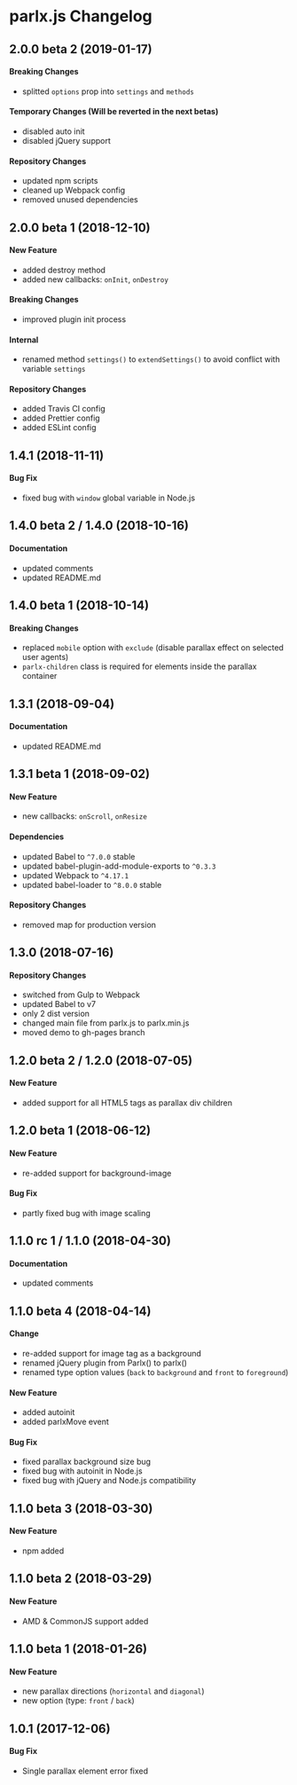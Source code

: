 # parlx.js Changelog

## 2.0.0 beta 2 (2019-01-17)
#### Breaking Changes
- splitted `options` prop into `settings` and `methods`

#### Temporary Changes (Will be reverted in the next betas)
- disabled auto init
- disabled jQuery support

#### Repository Changes
- updated npm scripts
- cleaned up Webpack config
- removed unused dependencies

## 2.0.0 beta 1 (2018-12-10)
#### New Feature
- added destroy method
- added new callbacks: `onInit`, `onDestroy`

#### Breaking Changes
- improved plugin init process

#### Internal
- renamed method `settings()` to `extendSettings()` to avoid conflict with variable `settings`

#### Repository Changes
- added Travis CI config
- added Prettier config
- added ESLint config

## 1.4.1 (2018-11-11)
#### Bug Fix
- fixed bug with `window` global variable in Node.js

## 1.4.0 beta 2 / 1.4.0 (2018-10-16)
#### Documentation
- updated comments
- updated README.md

## 1.4.0 beta 1 (2018-10-14)
#### Breaking Changes
- replaced `mobile` option with `exclude` (disable parallax effect on selected user agents)
- `parlx-children` class is required for elements inside the parallax container

## 1.3.1 (2018-09-04)
#### Documentation
- updated README.md

## 1.3.1 beta 1 (2018-09-02)
#### New Feature
- new callbacks: `onScroll`, `onResize`

#### Dependencies
- updated Babel to `^7.0.0` stable
- updated babel-plugin-add-module-exports to `^0.3.3`
- updated Webpack to `^4.17.1`
- updated babel-loader to `^8.0.0` stable

#### Repository Changes
- removed map for production version

## 1.3.0 (2018-07-16)
#### Repository Changes
- switched from Gulp to Webpack
- updated Babel to v7
- only 2 dist version
- changed main file from parlx.js to parlx.min.js
- moved demo to gh-pages branch

## 1.2.0 beta 2 / 1.2.0 (2018-07-05)
#### New Feature
- added support for all HTML5 tags as parallax div children

## 1.2.0 beta 1 (2018-06-12)
#### New Feature
- re-added support for background-image

#### Bug Fix
- partly fixed bug with image scaling

## 1.1.0 rc 1 / 1.1.0 (2018-04-30)
#### Documentation
- updated comments

## 1.1.0 beta 4 (2018-04-14)
#### Change
- re-added support for image tag as a background
- renamed jQuery plugin from Parlx() to parlx()
- renamed type option values (`back` to `background` and `front` to `foreground`)

#### New Feature
- added autoinit
- added parlxMove event

#### Bug Fix
- fixed parallax background size bug
- fixed bug with autoinit in Node.js
- fixed bug with jQuery and Node.js compatibility

## 1.1.0 beta 3 (2018-03-30)
#### New Feature
- npm added

## 1.1.0 beta 2 (2018-03-29)
#### New Feature
- AMD & CommonJS support added

## 1.1.0 beta 1 (2018-01-26)
#### New Feature
- new parallax directions (`horizontal` and `diagonal`)
- new option (type: `front` / `back`)

## 1.0.1 (2017-12-06)
#### Bug Fix
- Single parallax element error fixed
